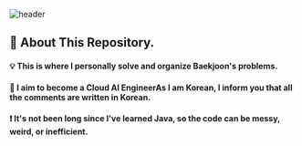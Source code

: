 <div>
  
  <!--Header-->
  ![header](https://capsule-render.vercel.app/api?type=waving&color=gradient&height=300&section=header&text=JAVA_STUDY%20%20☕)
  
</div>

<div>
  <!--Body-->
  
  ## 👀 About This Repository.
  #### 💡 This is where I personally solve and organize Baekjoon's problems.<br/>
  #### 📖 I aim to become a Cloud AI EngineerAs I am Korean, I inform you that all the comments are written in Korean.<br/>
  #### ❗ It's not been long since I've learned Java, so the code can be messy, weird, or inefficient.
  <br/>
  <!--Body-->
  <br/>
</div>
